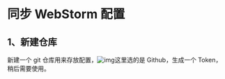 # 同步 WebStorm 配置

## 1、新建仓库

新建一个 git 仓库用来存放配置，![img](https://liuxy0551.gitee.io/image-hosting/posts/webstorm-settings-repository/1.png)这里选的是 Github，生成一个 Token，稍后需要使用。